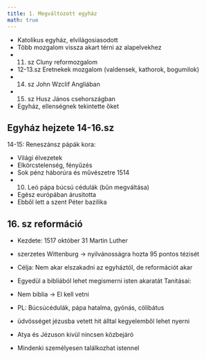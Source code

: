 ```yaml
---
title: 1. Megváltozott egyház
math: true
---
```

- Katolikus egyház, elvilágosiasodott
- Több mozgalom vissza akart térni az alapelvekhez
- 11. sz Cluny reformozgalom
- 12-13.sz Eretnekek mozgalom (valdensek, kathorok, bogumilok)
- 14. sz John Wzclif Angliában
- 15. sz Husz János csehországban
- Egyház, ellenségnek tekintette őket

## Egyház hejzete 14-16.sz
14-15: Reneszánsz pápák kora: 
- Világi élvezetek
- Elkörcstelenség, fényűzés
- Sok pénz háborúra és művészetre
1514
- 10. Leó pápa búcsú cédulák (bűn megváltása)
- Egész európában árusitotta
- Ebből lett a szent Péter bazilika

## 16. sz reformáció
- Kezdete: 1517 október 31 Martin Luther
- szerzetes Wittenburg -> nyilvánosságra hozta 95 pontos tézisét
- Célja: Nem akar elszakadni az egyháztól, de reformációt akar
- Egyedül a bibliából lehet megismerni isten akaratát
Tanitásai:
- Nem biblia -> El kell vetni
- PL: Búcsúcédulák, pápa hatalma, gyónás, cölibátus

- üdvösséget jézusba vetett hit álltal kegyelemből lehet nyerni
- Atya és Jézuson kivül nincsen közbejáró
- Mindenki személyesen találkozhat istennel
